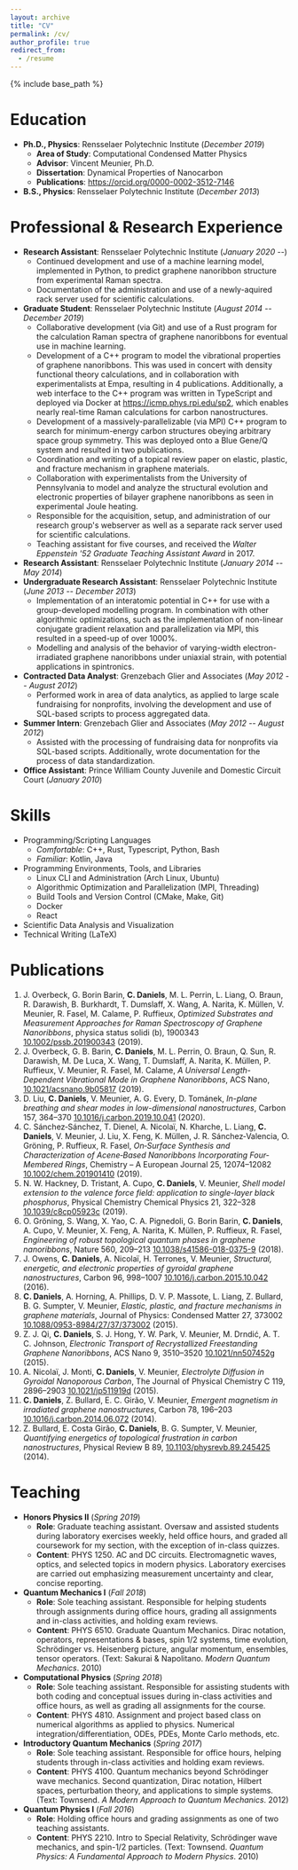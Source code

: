 ```yaml
---
layout: archive
title: "CV"
permalink: /cv/
author_profile: true
redirect_from:
  - /resume
---
```


{% include base_path %}

Education
======
* **Ph.D., Physics**: Rensselaer Polytechnic Institute (_December 2019_)
  * **Area of Study**: Computational Condensed Matter Physics
  * **Advisor**: Vincent Meunier, Ph.D.
  * **Dissertation**: Dynamical Properties of Nanocarbon
  * **Publications**: https://orcid.org/0000-0002-3512-7146
* **B.S., Physics**: Rensselaer Polytechnic Institute (_December 2013_)

Professional & Research Experience
======
* **Research Assistant**: Rensselaer Polytechnic Institute (_January 2020 --_)
  * Continued development and use of a machine learning model, implemented in Python, to predict graphene nanoribbon structure from experimental Raman spectra.
  * Documentation of the administration and use of a newly-aquired rack server used for scientific calculations.
* **Graduate Student**: Rensselaer Polytechnic Institute (_August 2014 -- December 2019_)
  * Collaborative development (via Git) and use of a Rust program for the calculation Raman spectra of graphene nanoribbons for eventual use in machine learning.
  * Development of a C++ program to model the vibrational properties of graphene nanoribbons. This was used in concert with density functional theory calculations, and in collaboration with experimentalists at Empa, resulting in 4 publications. Additionally, a web interface to the C++ program was written in TypeScript and deployed via Docker at https://icmp.phys.rpi.edu/sp2, which enables nearly real-time Raman calculations for carbon nanostructures.
  * Development of a massively-parallelizable (via MPI) C++ program to search for minimum-energy carbon structures obeying arbitrary space group symmetry. This was deployed onto a Blue Gene/Q system and resulted in two publications.
  * Coordination and writing of a topical review paper on elastic, plastic, and fracture mechanism in graphene materials.
  * Collaboration with experimentalists from the University of Pennsylvania to model and analyze the structural evolution and electronic properties of bilayer graphene nanoribbons as seen in experimental Joule heating.
  * Responsible for the acquisition, setup, and administration of our research group's webserver as well as a separate rack server used for scientific calculations.
  * Teaching assistant for five courses, and received the _Walter Eppenstein '52 Graduate Teaching Assistant Award_ in 2017.
* **Research Assistant**: Rensselaer Polytechnic Institute (_January 2014 -- May 2014_)
* **Undergraduate Research Assistant**: Rensselaer Polytechnic Institute (_June 2013 -- December 2013_)
  * Implementation of an interatomic potential in C++ for use with a group-developed modelling program. In combination with other algorithmic optimizations, such as the implementation of non-linear conjugate gradient relaxation and parallelization via MPI, this resulted in a speed-up of over 1000%.
  * Modelling and analysis of the behavior of varying-width electron-irradiated graphene nanoribbons under uniaxial strain, with potential applications in spintronics.
* **Contracted Data Analyst**: Grenzebach Glier and Associates (_May 2012 -- August 2012_)
  * Performed work in area of data analytics, as applied to large scale fundraising for nonprofits, involving the development and use of SQL-based scripts to process aggregated data.
* **Summer Intern**: Grenzebach Glier and Associates (_May 2012 -- August 2012_)
  * Assisted with the processing of fundraising data for nonprofits via SQL-based scripts. Additionally, wrote documentation for the process of data standardization.
* **Office Assistant**: Prince William County Juvenile and Domestic Circuit Court (_January 2010_)

<!--- TODO: Talks? APS, that one local conference (poster), CMDIS (poster), CMDIS 2019 (talk)  -->
  
Skills
======
* Programming/Scripting Languages
  * _Comfortable_: C++, Rust, Typescript, Python, Bash
  * _Familiar_: Kotlin, Java
* Programming Environments, Tools, and Libraries
  * Linux CLI and Administration (Arch Linux, Ubuntu)
  * Algorithmic Optimization and Parallelization (MPI, Threading)
  * Build Tools and Version Control (CMake, Make, Git)
  * Docker
  * React
* Scientific Data Analysis and Visualization
* Technical Writing (LaTeX)

Publications
======
<!--- Generated using https://gist.github.com/colin-daniels/60a917bbaaa0e418c41bb260fb57bb58 -->
1. J. Overbeck, G. Borin Barin, **C. Daniels**, M. L. Perrin, L. Liang, O. Braun, R. Darawish, B. Burkhardt, T. Dumslaff, X. Wang, A. Narita, K. Müllen, V. Meunier, R. Fasel, M. Calame, P. Ruffieux, _Optimized Substrates and Measurement Approaches for Raman Spectroscopy of Graphene Nanoribbons_, physica status solidi (b), 1900343 [10.1002/pssb.201900343](https://doi.org/10.1002%2Fpssb.201900343) (2019).
2. J. Overbeck, G. B. Barin, **C. Daniels**, M. L. Perrin, O. Braun, Q. Sun, R. Darawish, M. De Luca, X. Wang, T. Dumslaff, A. Narita, K. Müllen, P. Ruffieux, V. Meunier, R. Fasel, M. Calame, _A Universal Length-Dependent Vibrational Mode in Graphene Nanoribbons_, ACS Nano, [10.1021/acsnano.9b05817](https://doi.org/10.1021%2Facsnano.9b05817) (2019).
3. D. Liu, **C. Daniels**, V. Meunier, A. G. Every, D. Tománek, _In-plane breathing and shear modes in low-dimensional nanostructures_, Carbon 157, 364–370 [10.1016/j.carbon.2019.10.041](https://doi.org/10.1016%2Fj.carbon.2019.10.041) (2020).
4. C. Sánchez‐Sánchez, T. Dienel, A. Nicolaï, N. Kharche, L. Liang, **C. Daniels**, V. Meunier, J. Liu, X. Feng, K. Müllen, J. R. Sánchez‐Valencia, O. Gröning, P. Ruffieux, R. Fasel, _On‐Surface Synthesis and Characterization of Acene‐Based Nanoribbons Incorporating Four‐Membered Rings_, Chemistry – A European Journal 25, 12074–12082 [10.1002/chem.201901410](https://doi.org/10.1002%2Fchem.201901410) (2019).
5. N. W. Hackney, D. Tristant, A. Cupo, **C. Daniels**, V. Meunier, _Shell model extension to the valence force field: application to single-layer black phosphorus_, Physical Chemistry Chemical Physics 21, 322–328 [10.1039/c8cp05923c](https://doi.org/10.1039%2Fc8cp05923c) (2019).
6. O. Gröning, S. Wang, X. Yao, C. A. Pignedoli, G. Borin Barin, **C. Daniels**, A. Cupo, V. Meunier, X. Feng, A. Narita, K. Müllen, P. Ruffieux, R. Fasel, _Engineering of robust topological quantum phases in graphene nanoribbons_, Nature 560, 209–213 [10.1038/s41586-018-0375-9](https://doi.org/10.1038%2Fs41586-018-0375-9) (2018).
7. J. Owens, **C. Daniels**, A. Nicolaï, H. Terrones, V. Meunier, _Structural, energetic, and electronic properties of gyroidal graphene nanostructures_, Carbon 96, 998–1007 [10.1016/j.carbon.2015.10.042](https://doi.org/10.1016%2Fj.carbon.2015.10.042) (2016).
8. **C. Daniels**, A. Horning, A. Phillips, D. V. P. Massote, L. Liang, Z. Bullard, B. G. Sumpter, V. Meunier, _Elastic, plastic, and fracture mechanisms in graphene materials_, Journal of Physics: Condensed Matter 27, 373002 [10.1088/0953-8984/27/37/373002](https://doi.org/10.1088%2F0953-8984%2F27%2F37%2F373002) (2015).
9. Z. J. Qi, **C. Daniels**, S. J. Hong, Y. W. Park, V. Meunier, M. Drndić, A. T. C. Johnson, _Electronic Transport of Recrystallized Freestanding Graphene Nanoribbons_, ACS Nano 9, 3510–3520 [10.1021/nn507452g](https://doi.org/10.1021%2Fnn507452g) (2015).
10. A. Nicolaï, J. Monti, **C. Daniels**, V. Meunier, _Electrolyte Diffusion in Gyroidal Nanoporous Carbon_, The Journal of Physical Chemistry C 119, 2896–2903 [10.1021/jp511919d](https://doi.org/10.1021%2Fjp511919d) (2015).
11. **C. Daniels**, Z. Bullard, E. C. Girão, V. Meunier, _Emergent magnetism in irradiated graphene nanostructures_, Carbon 78, 196–203 [10.1016/j.carbon.2014.06.072](https://doi.org/10.1016%2Fj.carbon.2014.06.072) (2014).
12. Z. Bullard, E. Costa Girão, **C. Daniels**, B. G. Sumpter, V. Meunier, _Quantifying energetics of topological frustration in carbon nanostructures_, Physical Review B 89, [10.1103/physrevb.89.245425](https://doi.org/10.1103%2Fphysrevb.89.245425) (2014).

Teaching
======
* **Honors Physics II** (_Spring 2019_)
  * **Role**: Graduate teaching assistant. Oversaw and assisted students during laboratory exercises weekly, held office hours, and graded all coursework for my section, with the exception of in-class quizzes.
  * **Content**: PHYS 1250. AC and DC circuits. Electromagnetic waves, optics, and selected topics in modern physics. Laboratory exercises are carried out emphasizing measurement uncertainty and clear, concise reporting.
* **Quantum Mechanics I** (_Fall 2018_)
  * **Role**: Sole teaching assistant. Responsible for helping students through assignments during office hours, grading all assignments and in-class activities, and holding exam reviews.
  * **Content**: PHYS 6510. Graduate Quantum Mechanics. Dirac notation, operators, representations & bases, spin 1/2 systems, time evolution, Schrödinger vs. Heisenberg picture, angular momentum, ensembles, tensor operators. (Text: Sakurai & Napolitano. _Modern Quantum Mechanics_. 2010)
* **Computational Physics** (_Spring 2018_)
  * **Role**: Sole teaching assistant. Responsible for assisting students with both coding and conceptual issues during in-class activities and office hours, as well as grading all assignments for the course.
  * **Content**: PHYS 4810. Assignment and project based class on numerical algorithms as applied to physics. Numerical integration/differentiation, ODEs, PDEs, Monte Carlo methods, etc.
* **Introductory Quantum Mechanics** (_Spring 2017_)
  * **Role**: Sole teaching assistant. Responsible for office hours, helping students through in-class activities and holding exam reviews.
  * **Content**: PHYS 4100. Quantum mechanics beyond Schrödinger wave mechanics. Second quantization, Dirac notation, Hilbert spaces, perturbation theory, and applications to simple systems. (Text: Townsend. _A Modern Approach to Quantum Mechanics_. 2012)
* **Quantum Physics I** (_Fall 2016_)
  * **Role**: Holding office hours and grading assignments as one of two teaching assistants.
  * **Content**: PHYS 2210. Intro to Special Relativity, Schrödinger wave mechanics, and spin-1/2 particles. (Text: Townsend. _Quantum Physics: A Fundamental Approach to Modern Physics_. 2010)


  
